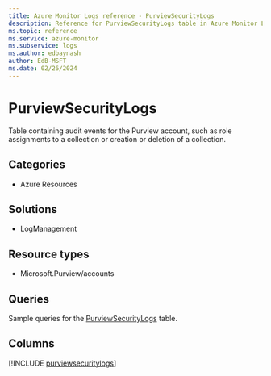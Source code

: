 ```yaml
---
title: Azure Monitor Logs reference - PurviewSecurityLogs
description: Reference for PurviewSecurityLogs table in Azure Monitor Logs.
ms.topic: reference
ms.service: azure-monitor
ms.subservice: logs
ms.author: edbaynash
author: EdB-MSFT
ms.date: 02/26/2024
---
```


# PurviewSecurityLogs

Table containing audit events for the Purview account, such as role assignments to a collection or creation or deletion of a collection.


## Categories

- Azure Resources

## Solutions

- LogManagement

## Resource types

- Microsoft.Purview/accounts

## Queries

 Sample queries for the [PurviewSecurityLogs](../queries/purviewsecuritylogs.md) table.


## Columns
  
[!INCLUDE [purviewsecuritylogs](.././tables/includes/purviewsecuritylogs-include.md)]
